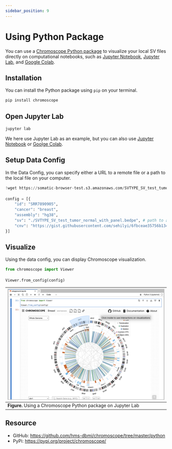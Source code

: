 ```yaml
---
sidebar_position: 9
---
```


# Using Python Package

You can use a [Chromoscope Python package](https://pypi.org/project/chromoscope/) to visualize your local SV files directly on computational notebooks, such as [Jupyter Notebook](https://jupyter.org/), [Jupyter Lab](https://jupyter.org/), and [Google Colab](https://colab.research.google.com/).

## Installation

You can install the Python package using `pip` on your terminal.

```sh
pip install chromoscope
```

## Open Jupyter Lab

```sh
jupyter lab
```

We here use Jupyter Lab as an example, but you can also use [Jupyter Notebook](https://jupyter.org/) or [Goolge Colab](https://colab.research.google.com/).

## Setup Data Config

In the Data Config, you can specify either a URL to a remote file or a path to the local file on your computer.

```py
!wget https://somatic-browser-test.s3.amazonaws.com/SVTYPE_SV_test_tumor_normal_with_panel.bedpe

config = [{
    "id": "SRR7890905",
    "cancer": "breast",
    "assembly": "hg38",
    "sv": "./SVTYPE_SV_test_tumor_normal_with_panel.bedpe", # path to a local file
    "cnv": "https://gist.githubusercontent.com/sehilyi/6fbceae35756b13472332d6b81b10803/raw/596428a8b0ebc00e7f8cbc52b050db0fbd6e19a5/SRR7890943.ascat.v3.cnv.tsv" # URL to a remote file
}]
```

## Visualize

Using the data config, you can display Chromoscope visualization.

```py
from chromoscope import Viewer

Viewer.from_config(config)
```

|![Python Packae](../assets/python.png)|
|---|
|__Figure.__ Using a Chromoscope Python package on Jupyter Lab|

## Resource
- GitHub: https://github.com/hms-dbmi/chromoscope/tree/master/python
- PyPi: https://pypi.org/project/chromoscope/
